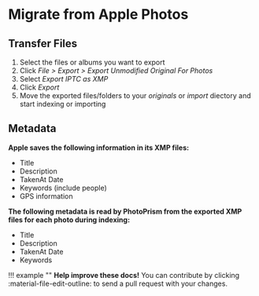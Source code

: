 # Migrate from Apple Photos #

## Transfer Files ##

1. Select the files or albums you want to export
2. Click *File > Export > Export Unmodified Original For Photos*
3. Select *Export IPTC as XMP*
4. Click *Export*
5. Move the exported files/folders to your *originals* or *import* diectory and start indexing or importing

## Metadata ##

**Apple saves the following information in its XMP files:**

- Title
- Description
- TakenAt Date
- Keywords (include people)
- GPS information

**The following metadata is read by PhotoPrism from the exported XMP files for each photo during indexing:**

- Title
- Description
- TakenAt Date
- Keywords

!!! example ""
    **Help improve these docs!** You can contribute by clicking :material-file-edit-outline: to send a pull request with your changes.

